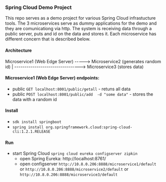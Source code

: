 ### Spring Cloud Demo Project

This repo serves as a demo project for various Spring Cloud infrastucture tools. The 3 microservices serve as dummy applications for the demo and they are comunicationg via http.
The system is receiving data through a public server, puts and id on the data and stores it. Each microservice has different concern that is described below.

#### Architecture

Microservice1 (Web Edge Server) -----> Microservice2 (generates random id)
    |
    ---------------------------------> Microservice3 (stores data)

#### Microservice1 (Web Edge Server) endpoints:

- public `GET localhost:8001/public/getall` - retuns all data
- public `POST localhost:8001/public/add  -d "some data"` - stores the data with a random id

#### Install

- `sdk install springboot`
- `spring install org.springframework.cloud:spring-cloud-cli:1.2.1.RELEASE`

#### Run

- start Spring Cloud `spring cloud eureka configserver zipkin`
    - open Spring Eureka: http://localhost:8761/
    - open configserver `http://10.8.0.206:8888/microservice1/default` or `http://10.8.0.206:8888/microservice2/default` or `http://10.8.0.206:8888/microservice3/default`

